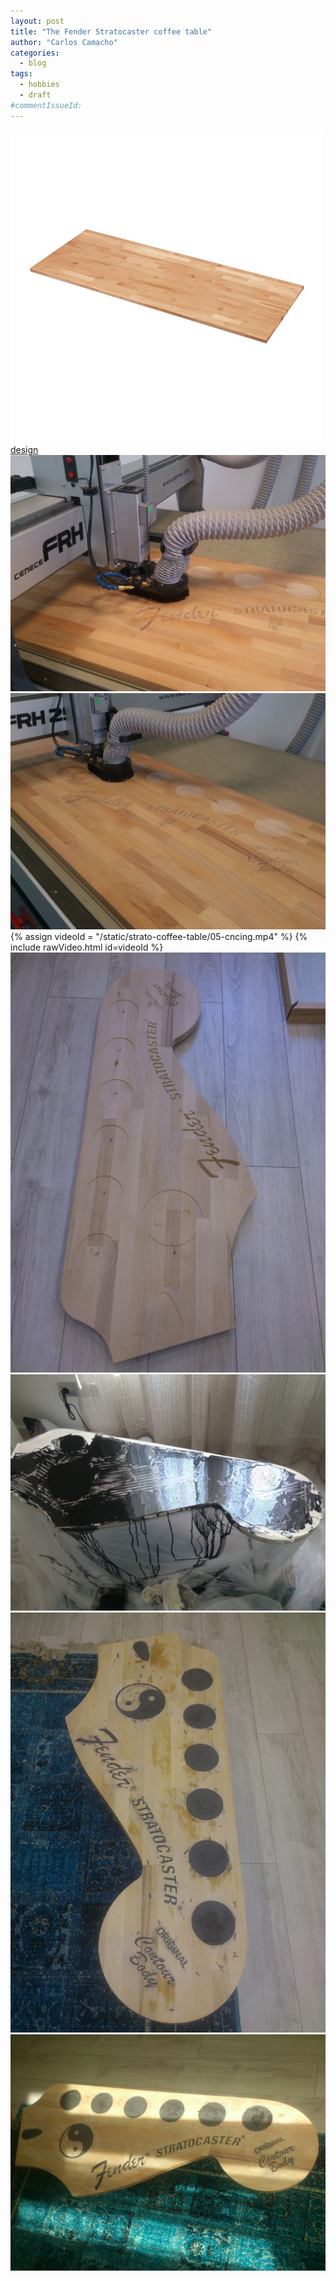 ```yaml
---
layout: post
title: "The Fender Stratocaster coffee table"
author: "Carlos Camacho"
categories:
  - blog
tags:
  - hobbies
  - draft
#commentIssueId:
---
```


![](/static/strato-coffee-table/01-countertop-raw.jpg)
[design](/static/strato-coffee-table/02-table-design.svg)
![](/static/strato-coffee-table/03-cncing.jpeg)
![](/static/strato-coffee-table/04-cncing.jpeg)
{% assign videoId = "/static/strato-coffee-table/05-cncing.mp4" %}
{% include rawVideo.html id=videoId %}
![](/static/strato-coffee-table/06-cnced.jpg)
![](/static/strato-coffee-table/07-epoxyed.jpg)
![](/static/strato-coffee-table/08-partially-sanded.jpeg)
![](/static/strato-coffee-table/09-partially-sanded.jpeg)
